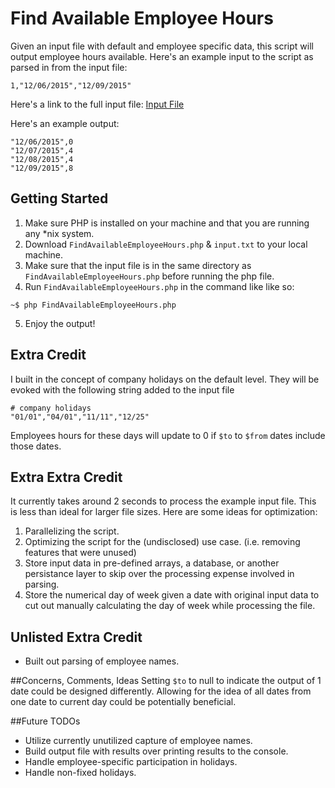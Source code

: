 # Find Available Employee Hours
Given an input file with default and employee specific data, this script will output employee hours available.
Here's an example input to the script as parsed in from the input file: 
```
1,"12/06/2015","12/09/2015"
```
Here's a link to the full input file: [Input File](https://raw.githubusercontent.com/JackieCalapristi/JackieJackie11.github.io./master/puzzles/FindAvailableEmployeeHours/input.txt)

Here's an example output:
```
"12/06/2015",0
"12/07/2015",4
"12/08/2015",4
"12/09/2015",8

```
## Getting Started
1. Make sure PHP is installed on your machine and that you are running any &ast;nix system. 
2. Download `FindAvailableEmployeeHours.php` & `input.txt` to your local machine.
3. Make sure that the input file is in the same directory as `FindAvailableEmployeeHours.php` before running the php file.
4. Run `FindAvailableEmployeeHours.php` in the command like like so:
  ```
~$ php FindAvailableEmployeeHours.php
```
5. Enjoy the output!

## Extra Credit
I built in the concept of company holidays on the default level. They will be evoked with the following string added to the input file
```
# company holidays
"01/01","04/01","11/11","12/25"
```
Employees hours for these days will update to 0 if `$to` to `$from` dates include those dates. 

## Extra Extra Credit
It currently takes around 2 seconds to process the example input file. This is less than ideal for larger file sizes. Here are some ideas for optimization:
1. Parallelizing the script.
2. Optimizing the script for the (undisclosed) use case. (i.e. removing features that were unused)
3. Store input data in pre-defined arrays, a database, or another persistance layer to skip over the processing expense involved in parsing.
4. Store the numerical day of week given a date with original input data to cut out manually calculating the day of week while processing the file.

## Unlisted Extra Credit
* Built out parsing of employee names. 

##Concerns, Comments, Ideas
Setting `$to` to null to indicate the output of 1 date could be designed differently. Allowing for the idea of all dates from one date to current day could be potentially beneficial.  

##Future TODOs
* Utilize currently unutilized capture of employee names.
* Build output file with results over printing results to the console.
* Handle employee-specific participation in holidays.
* Handle non-fixed holidays.
